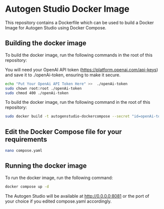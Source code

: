 # Autogen Studio Docker Image

This repository contains a Dockerfile which can be used to build a Docker Image for Autogen Studio using Docker Compose.

## Building the docker image

To build the docker image, run the following commands in the root of this repository:

You will need your OpenAI API token (https://platform.openai.com/api-keys) and save it to ./openAi-token, ensuring to  make it secure.

```bash
echo "Put Your OpenAi API Token Here" >>  ./openAi-token
sudo chown root:root ./openAi-token
sudo chmod 400 ./openAi-token
```

To build the docker image, run the following command in the root of this repository:

```bash
sudo docker build -t autogenstudio-dockercompose --secret "id=openAi-token,src=./openAi-token" .
```
## Edit the Docker Compose file for your requirements

```bash
nano compose.yaml
```

## Running the docker image

To run the docker image, run the following command:

```bash
docker compose up -d
```

The Autogen Studio will be available at http://0.0.0.0:8081 or the port of your choice if you edited compose.yaml accordingly.
